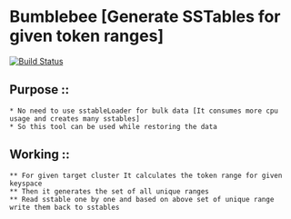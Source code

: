 # Bumblebee [Generate SSTables for given token ranges]
[![Build Status](https://travis-ci.org/Barala/Bumblebee.svg?branch=master)](https://travis-ci.org/Barala/Bumblebee)
## Purpose ::
	* No need to use sstableLoader for bulk data [It consumes more cpu usage and creates many sstables]
	* So this tool can be used while restoring the data 


## Working ::
	** For given target cluster It calculates the token range for given keyspace
	** Then it generates the set of all unique ranges
	** Read sstable one by one and based on above set of unique range write them back to sstables


